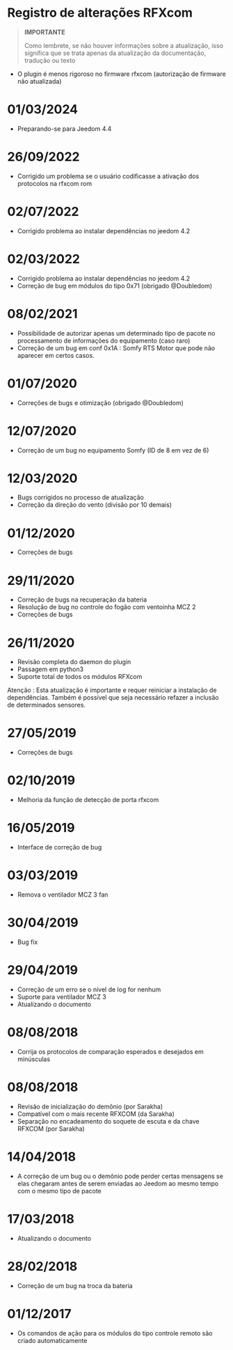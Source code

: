 # Registro de alterações RFXcom

>**IMPORTANTE**
>
>Como lembrete, se não houver informações sobre a atualização, isso significa que se trata apenas da atualização da documentação, tradução ou texto

- O plugin é menos rigoroso no firmware rfxcom (autorização de firmware não atualizada)

# 01/03/2024

- Preparando-se para Jeedom 4.4

# 26/09/2022

- Corrigido um problema se o usuário codificasse a ativação dos protocolos na rfxcom rom

# 02/07/2022

- Corrigido problema ao instalar dependências no jeedom 4.2


# 02/03/2022

- Corrigido problema ao instalar dependências no jeedom 4.2
- Correção de bug em módulos do tipo 0x71 (obrigado @Doubledom)

# 08/02/2021

- Possibilidade de autorizar apenas um determinado tipo de pacote no processamento de informações do equipamento (caso raro)
- Correção de um bug em conf 0x1A : Somfy RTS Motor que pode não aparecer em certos casos.

# 01/07/2020

- Correções de bugs e otimização (obrigado @Doubledom)

# 12/07/2020

- Correção de um bug no equipamento Somfy (ID de 8 em vez de 6)

# 12/03/2020

- Bugs corrigidos no processo de atualização
- Correção da direção do vento (divisão por 10 demais)


# 01/12/2020

- Correções de bugs

# 29/11/2020

- Correção de bugs na recuperação da bateria
- Resolução de bug no controle do fogão com ventoinha MCZ 2
- Correções de bugs

# 26/11/2020

- Revisão completa do daemon do plugin
- Passagem em python3
- Suporte total de todos os módulos RFXcom

Atenção : Esta atualização é importante e requer reiniciar a instalação de dependências. Também é possível que seja necessário refazer a inclusão de determinados sensores.

# 27/05/2019

- Correções de bugs

# 02/10/2019

- Melhoria da função de detecção de porta rfxcom

# 16/05/2019

- Interface de correção de bug

# 03/03/2019

- Remova o ventilador MCZ 3 fan

# 30/04/2019

- Bug fix

# 29/04/2019

- Correção de um erro se o nível de log for nenhum
- Suporte para ventilador MCZ 3
- Atualizando o documento

# 08/08/2018

- Corrija os protocolos de comparação esperados e desejados em minúsculas

# 08/08/2018

- Revisão de inicialização do demônio (por Sarakha)
- Compatível com o mais recente RFXCOM (da Sarakha)
- Separação no encadeamento do soquete de escuta e da chave RFXCOM (por Sarakha)

# 14/04/2018

- A correção de um bug ou o demônio pode perder certas mensagens se elas chegaram antes de serem enviadas ao Jeedom ao mesmo tempo com o mesmo tipo de pacote

# 17/03/2018

- Atualizando o documento

# 28/02/2018

- Correção de um bug na troca da bateria

# 01/12/2017

-   Os comandos de ação para os módulos do tipo controle remoto são
    criado automaticamente
